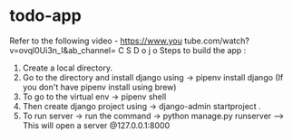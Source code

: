 # todo-app
Refer to the following video - https://www.you tube.com/watch?v=ovql0Ui3n_I&ab_channel= C S D o j o
Steps to build the app :
1) Create a local directory.
2) Go to the directory and install django using -> pipenv install django (If you don't have pipenv install using brew)
3) To go to the virtual env -> pipenv shell
4) Then create django project using -> django-admin startproject <name of project> .
5) To run server -> run the command -> python manage.py runserver --> This will open a server @127.0.0.1:8000
